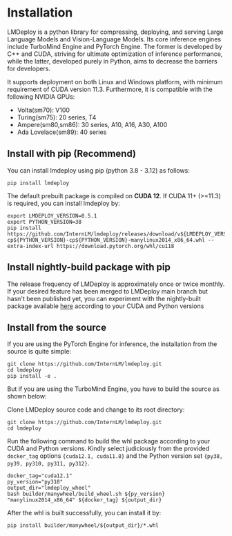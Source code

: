 # Installation

LMDeploy is a python library for compressing, deploying, and serving Large Language Models and Vision-Language Models.
Its core inference engines include TurboMind Engine and PyTorch Engine. The former is developed by C++ and CUDA, striving for ultimate optimization of inference performance, while the latter, developed purely in Python, aims to decrease the barriers for developers.

It supports deployment on both Linux and Windows platform, with minimum requirement of CUDA version 11.3. Furthermore, it is compatible with the following NVIDIA GPUs:

- Volta(sm70): V100
- Turing(sm75): 20 series, T4
- Ampere(sm80,sm86): 30 series, A10, A16, A30, A100
- Ada Lovelace(sm89): 40 series

## Install with pip (Recommend)

You can install lmdeploy using pip (python 3.8 - 3.12) as follows:

```shell
pip install lmdeploy
```

The default prebuilt package is compiled on **CUDA 12**. If CUDA 11+ (>=11.3) is required, you can install lmdeploy by:

```shell
export LMDEPLOY_VERSION=0.5.1
export PYTHON_VERSION=38
pip install https://github.com/InternLM/lmdeploy/releases/download/v${LMDEPLOY_VERSION}/lmdeploy-${LMDEPLOY_VERSION}+cu118-cp${PYTHON_VERSION}-cp${PYTHON_VERSION}-manylinux2014_x86_64.whl --extra-index-url https://download.pytorch.org/whl/cu118
```

## Install nightly-build package with pip

The release frequency of LMDeploy is approximately once or twice monthly. If your desired feature has been merged to LMDeploy main branch but hasn't been published yet, you can experiment with the nightly-built package available [here](https://github.com/zhyncs/lmdeploy-build) according to your CUDA and Python versions

## Install from the source

If you are using the PyTorch Engine for inference, the installation from the source is quite simple:

```shell
git clone https://github.com/InternLM/lmdeploy.git
cd lmdeploy
pip install -e .
```

But if you are using the TurboMind Engine, you have to build the source as shown below:

Clone LMDeploy source code and change to its root directory:

```shell
git clone https://github.com/InternLM/lmdeploy.git
cd lmdeploy
```

Run the following command to build the whl package according to your CUDA and Python versions.
Kindly select judiciously from the provided `docker_tag` options `{cuda12.1, cuda11.8}` and the Python version set `{py38, py39, py310, py311, py312}`.

```shell
docker_tag="cuda12.1"
py_version="py310"
output_dir="lmdeploy_wheel"
bash builder/manywheel/build_wheel.sh ${py_version} "manylinux2014_x86_64" ${docker_tag} ${output_dir}
```

After the whl is built successfully, you can install it by:

```shell
pip install builder/manywheel/${output_dir}/*.whl
```

